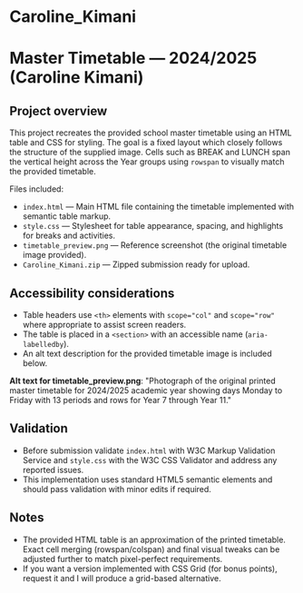 # Caroline_Kimani

# Master Timetable — 2024/2025 (Caroline Kimani)

## Project overview
This project recreates the provided school master timetable using an HTML table and CSS for styling. The goal is a fixed layout which closely follows the structure of the supplied image. Cells such as BREAK and LUNCH span the vertical height across the Year groups using `rowspan` to visually match the provided timetable.

Files included:
- `index.html` — Main HTML file containing the timetable implemented with semantic table markup.
- `style.css` — Stylesheet for table appearance, spacing, and highlights for breaks and activities.
- `timetable_preview.png` — Reference screenshot (the original timetable image provided).
- `Caroline_Kimani.zip` — Zipped submission ready for upload.

## Accessibility considerations
- Table headers use `<th>` elements with `scope="col"` and `scope="row"` where appropriate to assist screen readers.
- The table is placed in a `<section>` with an accessible name (`aria-labelledby`).
- An alt text description for the provided timetable image is included below.

**Alt text for timetable_preview.png**: "Photograph of the original printed master timetable for 2024/2025 academic year showing days Monday to Friday with 13 periods and rows for Year 7 through Year 11."

## Validation
- Before submission validate `index.html` with W3C Markup Validation Service and `style.css` with the W3C CSS Validator and address any reported issues.
- This implementation uses standard HTML5 semantic elements and should pass validation with minor edits if required.

## Notes
- The provided HTML table is an approximation of the printed timetable. Exact cell merging (rowspan/colspan) and final visual tweaks can be adjusted further to match pixel-perfect requirements.
- If you want a version implemented with CSS Grid (for bonus points), request it and I will produce a grid-based alternative.
